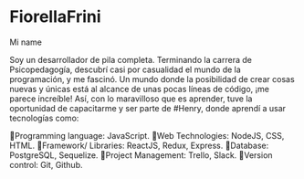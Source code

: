 # FiorellaFrini
Mi name


Soy un desarrollador de pila completa.
Terminando la carrera de Psicopedagogía, descubrí casi por casualidad el mundo de la programación, y me fascinó. Un mundo donde la posibilidad de crear cosas nuevas y únicas está al alcance de unas pocas líneas de código, ¡me parece increíble! Así, con lo maravilloso que es aprender, tuve la oportunidad de capacitarme y ser parte de #Henry, donde aprendí a usar tecnologías como:

📍Programming language: JavaScript.
📍Web Technologies: NodeJS, CSS, HTML.
📍Framework/ Libraries: ReactJS, Redux, Express.
📍Database: PostgreSQL, Sequelize.
📍Project Management: Trello, Slack.
📍Version control: Git, Github.